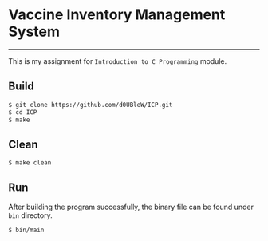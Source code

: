 # Vaccine Inventory Management System

---

This is my assignment for `Introduction to C Programming` module.

## Build

```sh
$ git clone https://github.com/d0UBleW/ICP.git
$ cd ICP
$ make
```

## Clean

```sh
$ make clean
```

## Run

After building the program successfully, the binary file can be found under `bin` directory.

```sh
$ bin/main
```
